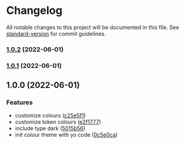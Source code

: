 # Changelog

All notable changes to this project will be documented in this file. See [standard-version](https://github.com/conventional-changelog/standard-version) for commit guidelines.

### [1.0.2](https://github.com/akshayganeshen/vscode-beryl/compare/v1.0.1...v1.0.2) (2022-06-01)

### [1.0.1](https://github.com/akshayganeshen/vscode-beryl/compare/v1.0.0...v1.0.1) (2022-06-01)

## 1.0.0 (2022-06-01)


### Features

* customize colours ([c25e5f1](https://github.com/akshayganeshen/vscode-beryl/commit/c25e5f1b392f88c55f23148c806ec22382f71866))
* customize token colours ([e2f1777](https://github.com/akshayganeshen/vscode-beryl/commit/e2f1777117ef38bcb2653fa907b477a0b3303efd))
* include type dark ([5015b56](https://github.com/akshayganeshen/vscode-beryl/commit/5015b56e3dc7e6c38af105fa3abde32612aaf7e5))
* init colour theme with yo code ([0c5e0ca](https://github.com/akshayganeshen/vscode-beryl/commit/0c5e0ca7d5a45fb089598873d40c65176cf93e3d))
